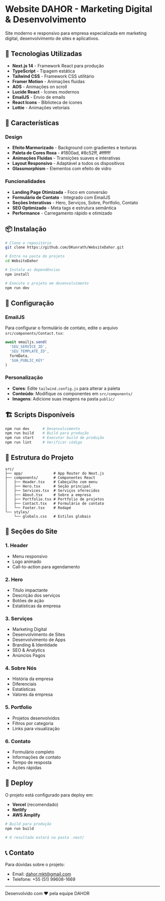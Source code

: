 # Website DAHOR - Marketing Digital & Desenvolvimento

Site moderno e responsivo para empresa especializada em marketing digital, desenvolvimento de sites e aplicativos.

## 🚀 Tecnologias Utilizadas

- **Next.js 14** - Framework React para produção
- **TypeScript** - Tipagem estática
- **Tailwind CSS** - Framework CSS utilitário
- **Framer Motion** - Animações fluidas
- **AOS** - Animações on scroll
- **Lucide React** - Ícones modernos
- **EmailJS** - Envio de emails
- **React Icons** - Biblioteca de ícones
- **Lottie** - Animações vetoriais

## 🎨 Características

### Design
- **Efeito Marmorizado** - Background com gradientes e texturas
- **Paleta de Cores Roxa** - #1800ad, #8c52ff, #ffffff
- **Animações Fluidas** - Transições suaves e interativas
- **Layout Responsivo** - Adaptável a todos os dispositivos
- **Glassmorphism** - Elementos com efeito de vidro

### Funcionalidades
- **Landing Page Otimizada** - Foco em conversão
- **Formulário de Contato** - Integrado com EmailJS
- **Seções Interativas** - Hero, Serviços, Sobre, Portfolio, Contato
- **SEO Optimizado** - Meta tags e estrutura semântica
- **Performance** - Carregamento rápido e otimizado

## 📦 Instalação

```bash
# Clone o repositório
git clone https://github.com/DKunrath/WebsiteDahor.git

# Entre na pasta do projeto
cd WebsiteDahor

# Instale as dependências
npm install

# Execute o projeto em desenvolvimento
npm run dev
```

## 🔧 Configuração

### EmailJS
Para configurar o formulário de contato, edite o arquivo `src/components/Contact.tsx`:

```typescript
await emailjs.send(
  'SEU_SERVICE_ID',
  'SEU_TEMPLATE_ID',
  formData,
  'SUA_PUBLIC_KEY'
)
```

### Personalização
- **Cores**: Edite `tailwind.config.js` para alterar a paleta
- **Conteúdo**: Modifique os componentes em `src/components/`
- **Imagens**: Adicione suas imagens na pasta `public/`

## 🏗️ Scripts Disponíveis

```bash
npm run dev      # Desenvolvimento
npm run build    # Build para produção
npm run start    # Executar build de produção
npm run lint     # Verificar código
```

## 📱 Estrutura do Projeto

```
src/
├── app/              # App Router do Next.js
├── components/       # Componentes React
│   ├── Header.tsx    # Cabeçalho com menu
│   ├── Hero.tsx      # Seção principal
│   ├── Services.tsx  # Serviços oferecidos
│   ├── About.tsx     # Sobre a empresa
│   ├── Portfolio.tsx # Portfolio de projetos
│   ├── Contact.tsx   # Formulário de contato
│   └── Footer.tsx    # Rodapé
└── styles/
    └── globals.css   # Estilos globais
```

## 🎯 Seções do Site

### 1. Header
- Menu responsivo
- Logo animado
- Call-to-action para agendamento

### 2. Hero
- Título impactante
- Descrição dos serviços
- Botões de ação
- Estatísticas da empresa

### 3. Serviços
- Marketing Digital
- Desenvolvimento de Sites
- Desenvolvimento de Apps
- Branding & Identidade
- SEO & Analytics
- Anúncios Pagos

### 4. Sobre Nós
- História da empresa
- Diferenciais
- Estatísticas
- Valores da empresa

### 5. Portfolio
- Projetos desenvolvidos
- Filtros por categoria
- Links para visualização

### 6. Contato
- Formulário completo
- Informações de contato
- Tempo de resposta
- Ações rápidas

## 🚀 Deploy

O projeto está configurado para deploy em:
- **Vercel** (recomendado)
- **Netlify**
- **AWS Amplify**

```bash
# Build para produção
npm run build

# O resultado estará na pasta .next/
```

## 📞 Contato

Para dúvidas sobre o projeto:
- Email: dahor.mkt@gmail.com
- Telefone: +55 (51) 99608-1669

---

Desenvolvido com ❤️ pela equipe DAHOR
